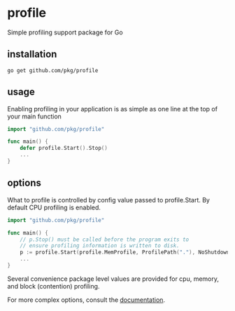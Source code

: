 profile
=======

Simple profiling support package for Go

installation
------------

    go get github.com/pkg/profile

usage
-----

Enabling profiling in your application is as simple as one line at the top of your main function

```go
import "github.com/pkg/profile"

func main() {
    defer profile.Start().Stop()
    ...
}
```

options
-------

What to profile is controlled by config value passed to profile.Start. 
By default CPU profiling is enabled.

```go
import "github.com/pkg/profile"

func main() {
    // p.Stop() must be called before the program exits to
    // ensure profiling information is written to disk.
    p := profile.Start(profile.MemProfile, ProfilePath("."), NoShutdownHook)
    ...
}
```

Several convenience package level values are provided for cpu, memory, and block (contention) profiling.

For more complex options, consult the [documentation](http://godoc.org/github.com/pkg/profile).
